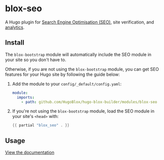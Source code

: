 # blox-seo

A Hugo plugin for [Search Engine Optimisation (SEO)](https://docs.hugoblox.com/hugo-tutorials/seo/), site verification, and [analytics](https://docs.hugoblox.com/hugo-tutorials/analytics/).

## Install

The `blox-bootstrap` module will automatically include the SEO module in your site so you don't have to.

Otherwise, if you are not using the `blox-bootstrap` module, you can get SEO features for your Hugo site by following the guide below:

1. Add the module to your `config/_default/config.yaml`:

   ```yaml
   module:
     imports:
       - path: github.com/HugoBlox/hugo-blox-builder/modules/blox-seo
   ```

2. If you're not using the `blox-bootstrap` module, load the SEO module in your site's `<head>` with:

   ```go
   {{ partial "blox_seo" . }}
   ```

## Usage

[View the documentation](https://docs.hugoblox.com/hugo-tutorials/seo/)
